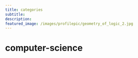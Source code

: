 ```yaml
---
title: categories
subtitle: 
description: 
featured_image: /images/profilepic/geometry_of_logic_2.jpg
---
```


# computer-science